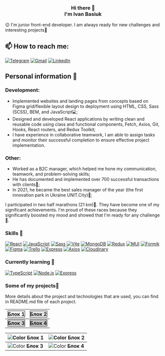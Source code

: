 <p align="center">
  <h3 align="center"> 
   Hi there 👋 
    <br/>
    I'm Ivan Basiuk
  </h3>
</p>

 😉 I'm junior front-end developer. I am always ready for new challenges and interesting projects💪

 ## 📫 How to reach me:
[![Telegram](https://img.shields.io/badge/-Telegram-blue?color=blue&logo=telegram&logoColor=white)](https://t.me/IvanBasiuk)
[![Gmail](https://img.shields.io/badge/-Gmail-white?color=red&logo=gmail&logoColor=white)](mailto:vaanbass@gmail.com)
[![LinkedIn](https://img.shields.io/badge/-LinkedIn-blue?color=blue&logo=linkedin&logoColor=white)](https://www.linkedin.com/in/ivan-basiuk-b35008226/)

## Personal information 📝

### Development:
- Implemented websites and landing pages from concepts based on Figma grid/flexible layout design to deployment using HTML, CSS, Sass (SCSS), BEM, and JavaScript💻;
- Designed and developed React applications by writing clean and reusable code using class and functional components, Fetch, Axios, Git, Hooks, React routers, and Redux Toolkit;
- I have experience in collaborative teamwork, I am able to assign tasks and monitor their successful completion to ensure effective project implementation.

### Other:
- Worked as a B2C manager, which helped me hone my communication, teamwork, and problem-solving skills;
- He has documented and implemented over 700 successful transactions with clients📄;
- In 2021, he became the best sales manager of the year (the first innovation park in Ukraine UNIT.City)🥇;

I participated in two half marathons (21 km)🏃. They have become one of my significant achievements. I'm proud of these races because they significantly boosted my mood and showed that I'm ready for any challenge💪.

### Skills 🚀
[![React](https://img.shields.io/badge/-React-black?color=black&logo=react&logoColor=blue&labelColor=white)](https://reactjs.org)
[![JavaScript](https://img.shields.io/badge/-JavaScript-yellow?color=yellow&logo=javascript&logoColor=black)](https://developer.mozilla.org/en-US/docs/Web/JavaScript)
[![Sass](https://img.shields.io/badge/-Sass-pink?color=pink&logo=sass&logoColor=white)](https://sass-lang.com)
[![Vite](https://img.shields.io/badge/-Vite-black?color=black&logo=vite&logoColor=white)](https://vitejs.dev)
[![MongoDB](https://img.shields.io/badge/-MongoDB-green?color=green&logo=mongodb&logoColor=white)](https://www.mongodb.com)
[![Redux](https://img.shields.io/badge/-Redux-purple?color=purple&logo=redux&logoColor=white)](https://redux.js.org)
[![MUI](https://img.shields.io/badge/-Material--UI-blue?color=blue&logo=material-ui&logoColor=white)](https://mui.com)
[![Formik](https://img.shields.io/badge/-Formik-orange?color=orange&logo=formik&logoColor=white)](https://formik.org)
[![Figma](https://img.shields.io/badge/-Figma-purple?color=purple&logo=figma&logoColor=white)](https://www.figma.com)
[![Trello](https://img.shields.io/badge/-Trello-blue?color=blue&logo=trello&logoColor=white)](https://trello.com)
[![Express](https://img.shields.io/badge/-Express-black?color=black&logo=express&logoColor=white)](https://expressjs.com)
[![Axios](https://img.shields.io/badge/-Axios-blue?color=blue&logo=axios&logoColor=white)](https://axios-http.com)
[![Cloudinary](https://img.shields.io/badge/-Cloudinary-blue?color=blue&logo=cloudinary&logoColor=white)](https://cloudinary.com)

### Currently learning 📘
[![TypeScript](https://img.shields.io/badge/-TypeScript-blue?color=blue&logo=typescript&logoColor=white)](https://www.typescriptlang.org)
[![Node.js](https://img.shields.io/badge/-Node.js-green?color=green&logo=node.js&logoColor=white)](https://nodejs.org)
[![Express](https://img.shields.io/badge/-Express-black?color=black&logo=express&logoColor=white)](https://expressjs.com)

### Some of my projects📌
More details about the project and technologies that are used, you can find in README.md file of each project.

| <div style="display: inline-block; border: 1px solid #000; background-color: #F9F9F9;">**Блок 1**</div> | <div style="display: inline-block; border: 1px solid #000; background-color: #E8E8E8;">**Блок 2**</div> |
|---|---|
| <div style="display: inline-block; border: 1px solid #000; background-color: #D7D7D7;">**Блок 3**</div> | <div style="display: inline-block; border: 1px solid #000; background-color: #C6C6C6;">**Блок 4**</div> |


| ![Color](https://via.placeholder.com/10x10/F9F9F9/F9F9F9) **Блок 1** | ![Color](https://via.placeholder.com/10x10/E8E8E8/E8E8E8) **Блок 2** |
|---|---|
| ![Color](https://via.placeholder.com/10x10/D7D7D7/D7D7D7) **Блок 3** | ![Color](https://via.placeholder.com/10x10/C6C6C6/C6C6C6) **Блок 4** |





